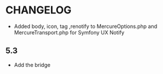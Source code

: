 CHANGELOG
=========

 * Added body, icon, tag ,renotify to MercureOptions.php and MercureTransport.php for Symfony UX Notify

5.3
---

 * Add the bridge

